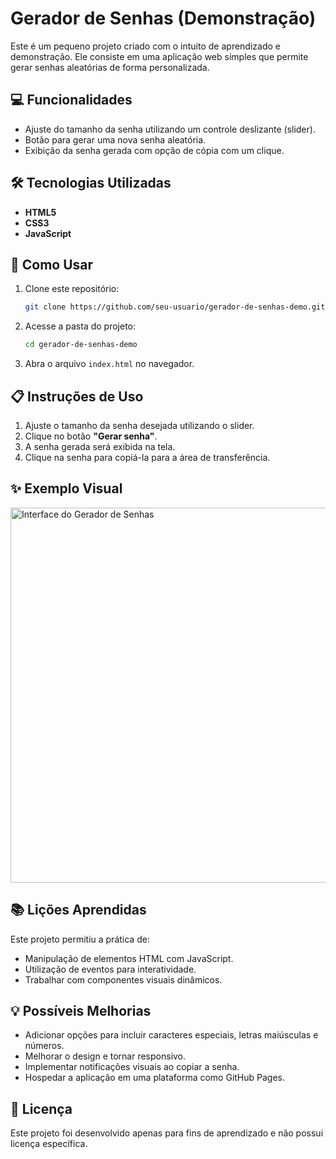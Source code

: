 # Gerador de Senhas (Demonstração)

Este é um pequeno projeto criado com o intuito de aprendizado e demonstração. Ele consiste em uma aplicação web simples que permite gerar senhas aleatórias de forma personalizada.

## :computer: Funcionalidades
- Ajuste do tamanho da senha utilizando um controle deslizante (slider).
- Botão para gerar uma nova senha aleatória.
- Exibição da senha gerada com opção de cópia com um clique.

## :hammer_and_wrench: Tecnologias Utilizadas
- **HTML5**
- **CSS3**
- **JavaScript**

## :rocket: Como Usar
1. Clone este repositório:
   ```bash
   git clone https://github.com/seu-usuario/gerador-de-senhas-demo.git
   ```
2. Acesse a pasta do projeto:
   ```bash
   cd gerador-de-senhas-demo
   ```
3. Abra o arquivo `index.html` no navegador.

## :clipboard: Instruções de Uso
1. Ajuste o tamanho da senha desejada utilizando o slider.
2. Clique no botão **"Gerar senha"**.
3. A senha gerada será exibida na tela.
4. Clique na senha para copiá-la para a área de transferência.

## :sparkles: Exemplo Visual
<img src="./assets/screenshot-demo.png" alt="Interface do Gerador de Senhas" width="600">

## :books: Lições Aprendidas
Este projeto permitiu a prática de:
- Manipulação de elementos HTML com JavaScript.
- Utilização de eventos para interatividade.
- Trabalhar com componentes visuais dinâmicos.

## :bulb: Possíveis Melhorias
- Adicionar opções para incluir caracteres especiais, letras maiúsculas e números.
- Melhorar o design e tornar responsivo.
- Implementar notificações visuais ao copiar a senha.
- Hospedar a aplicação em uma plataforma como GitHub Pages.

## :memo: Licença
Este projeto foi desenvolvido apenas para fins de aprendizado e não possui licença específica.

